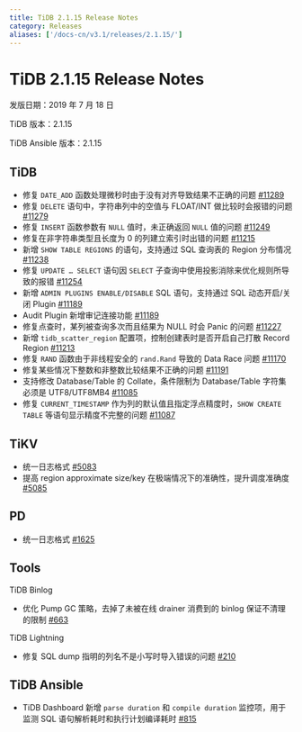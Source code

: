 ```yaml
---
title: TiDB 2.1.15 Release Notes
category: Releases
aliases: ['/docs-cn/v3.1/releases/2.1.15/']
---
```


# TiDB 2.1.15 Release Notes

发版日期：2019 年 7 月 18 日

TiDB 版本：2.1.15

TiDB Ansible 版本：2.1.15

## TiDB

+ 修复 `DATE_ADD` 函数处理微秒时由于没有对齐导致结果不正确的问题 [#11289](https://github.com/pingcap/tidb/pull/11289)
+ 修复 `DELETE` 语句中，字符串列中的空值与 FLOAT/INT 做比较时会报错的问题 [#11279](https://github.com/pingcap/tidb/pull/11279)
+ 修复 `INSERT` 函数参数有 `NULL` 值时，未正确返回 `NULL` 值的问题 [#11249](https://github.com/pingcap/tidb/pull/11249)
+ 修复在非字符串类型且长度为 0 的列建立索引时出错的问题 [#11215](https://github.com/pingcap/tidb/pull/11215)
+ 新增 `SHOW TABLE REGIONS` 的语句，支持通过 SQL 查询表的 Region 分布情况 [#11238](https://github.com/pingcap/tidb/pull/11238)
+ 修复 `UPDATE … SELECT` 语句因 `SELECT` 子查询中使用投影消除来优化规则所导致的报错 [#11254](https://github.com/pingcap/tidb/pull/11254)
+ 新增 `ADMIN PLUGINS ENABLE/DISABLE` SQL 语句，支持通过 SQL 动态开启/关闭 Plugin [#11189](https://github.com/pingcap/tidb/pull/11189)
+ Audit Plugin 新增审记连接功能 [#11189](https://github.com/pingcap/tidb/pull/11189)
+ 修复点查时，某列被查询多次而且结果为 NULL 时会 Panic 的问题 [#11227](https://github.com/pingcap/tidb/pull/11227)
+ 新增 `tidb_scatter_region` 配置项，控制创建表时是否开启自己打散 Record Region [#11213](https://github.com/pingcap/tidb/pull/11213)
+ 修复 `RAND` 函数由于非线程安全的 `rand.Rand` 导致的 Data Race 问题 [#11170](https://github.com/pingcap/tidb/pull/11170)
+ 修复某些情况下整数和非整数比较结果不正确的问题 [#11191](https://github.com/pingcap/tidb/pull/11191)
+ 支持修改 Database/Table 的 Collate，条件限制为 Database/Table 字符集必须是 UTF8/UTF8MB4 [#11085](https://github.com/pingcap/tidb/pull/11085)
+ 修复 `CURRENT_TIMESTAMP` 作为列的默认值且指定浮点精度时，`SHOW CREATE TABLE` 等语句显示精度不完整的问题 [#11087](https://github.com/pingcap/tidb/pull/11087)

## TiKV

+ 统一日志格式 [#5083](https://github.com/tikv/tikv/pull/5083)
+ 提高 region approximate size/key 在极端情况下的准确性，提升调度准确度 [#5085](https://github.com/tikv/tikv/pull/5085)

## PD

+ 统一日志格式 [#1625](https://github.com/pingcap/pd/pull/1625)

## Tools

TiDB Binlog

+ 优化 Pump GC 策略，去掉了未被在线 drainer 消费到的 binlog 保证不清理的限制 [#663](https://github.com/pingcap/tidb-binlog/pull/663)

TiDB Lightning

+ 修复 SQL dump 指明的列名不是小写时导入错误的问题 [#210](https://github.com/pingcap/tidb-lightning/pull/210)

## TiDB Ansible

+ TiDB Dashboard 新增 `parse duration` 和 `compile duration` 监控项，用于监测 SQL 语句解析耗时和执行计划编译耗时 [#815](https://github.com/pingcap/tidb-ansible/pull/815)
